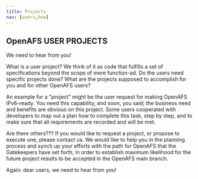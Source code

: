 ```yaml
---
title: Projects
nav: [users,how]
---
```


## OpenAFS USER PROJECTS ##

We need to hear from you!

What is a user project?  We think of it as code that fulfills a set of specifications beyond the scope of mere function-ad.  Do the users need specific projects done?  What are the projects supposed to accomplish for you and for other OpenAFS users?

An example for a "project" might be the user request for making OpenAFS IPv6-ready.  You need this capability, and soon, you said; the business need and benefits are obvious on this project.  Some users cooperated with developers to map out a plan how to complete this task, step by step, and to make sure that all requirements are recorded and will be met.

Are there others???  If you would like to request a project, or propose to execute one, please contact us.  We would like to help you in the planning process and synch up your efforts with the path for OpenAFS that the Gatekeepers have set forth, in order to establish maximum likelihood for the future project results to be accepted in the OpenAFS main branch.

Again: dear users, we need to hear from you!
